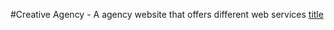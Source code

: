 #Creative Agency - A agency website that offers different web services
[title](https://creative-agency-sites.netlify.app/)
